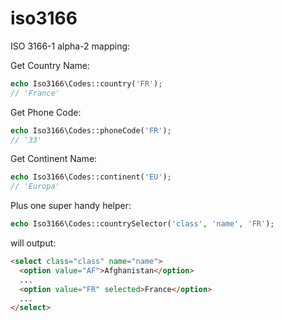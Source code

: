 iso3166
=======

ISO 3166-1 alpha-2 mapping:

Get Country Name:
```php
echo Iso3166\Codes::country('FR');
// 'France'
```

Get Phone Code:
```php
echo Iso3166\Codes::phoneCode('FR');
// '33'
```

Get Continent Name:
```php
echo Iso3166\Codes::continent('EU');
// 'Europa'
```

Plus one super handy helper:

```php
echo Iso3166\Codes::countrySelector('class', 'name', 'FR');
```

will output:

```html
<select class="class" name="name">
  <option value="AF">Afghanistan</option>
  ...
  <option value="FR" selected>France</option>
  ...
</select>
```
